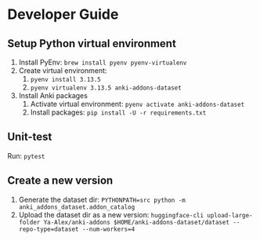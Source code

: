 # Developer Guide

## Setup Python virtual environment
1. Install PyEnv: `brew install pyenv pyenv-virtualenv`
2. Create virtual environment:
    1. `pyenv install 3.13.5`
    2. `pyenv virtualenv 3.13.5 anki-addons-dataset`
3. Install Anki packages
    1. Activate virtual environment: `pyenv activate anki-addons-dataset`
    2. Install packages: `pip install -U -r requirements.txt`

## Unit-test
Run: `pytest`

## Create a new version
1. Generate the dataset dir: `PYTHONPATH=src python -m anki_addons_dataset.addon_catalog`
2. Upload the dataset dir as a new version:
   `huggingface-cli upload-large-folder Ya-Alex/anki-addons $HOME/anki-addons-dataset/dataset --repo-type=dataset --num-workers=4`
